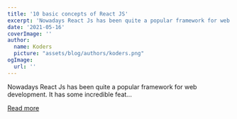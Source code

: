 ```yaml
---
title: '10 basic concepts of React JS'
excerpt: 'Nowadays React Js has been quite a popular framework for web development. It has some incredible feat...'
date: '2021-05-16'
coverImage: ''
author:
  name: Koders
  picture: "assets/blog/authors/koders.png"
ogImage:
  url: ''
---
```


Nowadays React Js has been quite a popular framework for web development. It has some incredible feat...

[Read more](https://dev.to/smismail/10-basic-concepts-of-react-js-4hfh)
